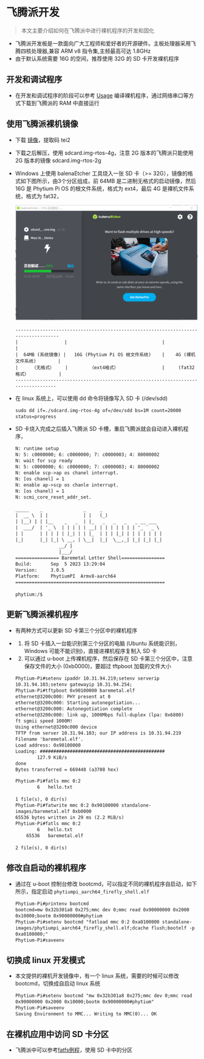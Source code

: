 # 飞腾派开发

> 本文主要介绍如何在飞腾派中进行裸机程序的开发和固化

- 飞腾派开发板是一款面向广大工程师和爱好者的开源硬件。主板处理器采用飞腾四核处理器,兼容
ARM v8 指令集,主频最高可达 1.8GHz
- 由于默认系统需要 16G 的空间，推荐使用 32G 的 SD 卡开发裸机程序

## 开发和调试程序

- 在开发和调试程序的阶段可以参考 [Usage](./usage.md) 编译裸机程序，通过网络串口等方式下载到飞腾派的 RAM 中直接运行

## 使用飞腾派裸机镜像

- 下载 [镜像](https://pan.baidu.com/s/1CTP3eWvK-H3-Mb72xs__VQ#list/path=%2F)，提取码 tei2 

- 下载之后解压，使用 sdcard.img-rtos-4g，注意 2G 版本的飞腾派只能使用 2G 版本的镜像 sdcard.img-rtos-2g
- Windows 上使用 balenaEtcher 工具烧入一张 SD 卡（>= 32G），镜像的格式如下图所示，由3个分区组成，前 64MB 是二进制无格式的启动镜像，然后 16G 是 Phytium Pi OS 的根文件系统，格式为 ext4，最后 4G 是裸机文件系统，格式为 fat32，

    ![balena_etcher](./image/balena_etcher_flash.png)

    ```                            
    -----------------------------------------------------------------------------------
    |                 |                                   |                           |
    |  64MB (系统镜像) |   16G (Phytium Pi OS 根文件系统)    |    4G (裸机文件系统)        |
    |     （无格式）    |        （ext4格式）                |     (fat32格式）           |
    ----------------------------------------------------------------------------------
    ```

- 在 linux 系统上，可以使用 dd 命令将镜像写入 SD 卡 (/dev/sdd)

    ```
    sudo dd if=./sdcard.img-rtos-4g of=/dev/sdd bs=1M count=20000 status=progress
    ```

- SD 卡烧入完成之后插入飞腾派 SD 卡槽，重启飞腾派就会自动进入裸机程序，

    ```
    N: runtime setup 
    N: 5: c0000000; 6: c0000000; 7: c0000003; 4: 80000002
    N: wait for scp ready
    N: 5: c0000000; 6: c0000000; 7: c0000003; 4: 80000002
    N: enable scp->ap os chanel interrupt. 
    N: [os chanel] = 1 
    N: enable ap->scp os chanle interrupt. 
    N: [os chanel] = 1 
    N: scmi_core_reset_addr_set. 

    _____    _               _     _                     
    |  __ \  | |             | |   (_)                    
    | |__) | | |__    _   _  | |_   _   _   _   _ __ ___  
    |  ___/  | '_ \  | | | | | __| | | | | | | | '_ ` _ \ 
    | |      | | | | | |_| | | |_  | | | |_| | | | | | | |
    |_|      |_| |_| \ __, | \__|  |_|  \__,_| |_| |_| |_|
                    __/ |                              
                    |___/                               
    ================ Baremetal Letter Shell================
    Build:       Sep  5 2023 13:29:04
    Version:     3.0.5
    Platform:    PhytiumPI  Armv8-aarch64   
    =======================================================

    phytium:/$ 
    ```

## 更新飞腾派裸机程序

- 有两种方式可以更新 SD 卡第三个分区中的裸机程序
- 1. 将 SD 卡插入一台能识别第三个分区的电脑 (Ubuntu 系统能识别，Windows 可能不能识别)，直接进裸机程序复制入 SD 卡
- 2. 可以通过 u-boot 上传裸机程序，然后保存在 SD 卡第三个分区中，注意保存文件的大小 (0xb0000)，要超过 tftpboot 加载的文件大小

    ```
    Phytium-Pi#setenv ipaddr 10.31.94.219;setenv serverip 10.31.94.103;setenv gatewayip 10.31.94.254;  
    Phytium-Pi#tftpboot 0x90100000 baremetal.elf  
    ethernet@3200c000: PHY present at 0
    ethernet@3200c000: Starting autonegotiation...
    ethernet@3200c000: Autonegotiation complete
    ethernet@3200c000: link up, 1000Mbps full-duplex (lpa: 0x6800)
    ft sgmii speed 1000M!
    Using ethernet@3200c000 device
    TFTP from server 10.31.94.103; our IP address is 10.31.94.219
    Filename 'baremetal.elf'.
    Load address: 0x90100000
    Loading: ##############################################
            127.9 KiB/s
    done
    Bytes transferred = 669448 (a3708 hex)
    ```

    ```
    Phytium-Pi#fatls mmc 0:2
            6   hello.txt

    1 file(s), 0 dir(s)
    Phytium-Pi#fatwrite mmc 0:2 0x90100000 standalone-images/baremetal.elf 0xb0000
    65536 bytes written in 29 ms (2.2 MiB/s)
    Phytium-Pi#fatls mmc 0:2
            6   hello.txt
        65536   baremetal.elf

    2 file(s), 0 dir(s)
    ```

## 修改自启动的裸机程序

- 通过在 u-boot 控制台修改 bootcmd，可以指定不同的裸机程序自启动，如下所示，指定启动 `phytiumpi_aarch64_firefly_shell.elf`

    ```
    Phytium-Pi#printenv bootcmd
    bootcmd=mw 0x32b301a8 0x275;mmc dev 0;mmc read 0x90000000 0x2000 0x10000;bootm 0x90000000#phytium
    Phytium-Pi#setenv bootcmd "fatload mmc 0:2 0xa0100000 standalone-images/phytiumpi_aarch64_firefly_shell.elf;dcache flush;bootelf -p 0xa0100000;"
    Phytium-Pi#saveenv
    ```

## 切换成 linux 开发模式

- 本文提供的裸机开发镜像中，有一个 linux 系统，需要的时候可以修改 bootcmd，切换成自启动 linux 系统

    ```
    Phytium-Pi#setenv bootcmd "mw 0x32b301a8 0x275;mmc dev 0;mmc read 0x90000000 0x2000 0x10000;bootm 0x90000000#phytium"
    Phytium-Pi#saveenv
    Saving Environment to MMC... Writing to MMC(0)... OK
    ```

## 在裸机应用中访问 SD 卡分区

- 飞腾派中可以参考[fatfs例程](../../../example/storage/fatfs/README.md)，使用 SD 卡中的分区
